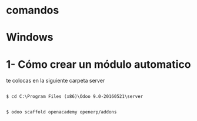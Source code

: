 # comandos
# Windows
# 1- Cómo crear un módulo automatico 
te colocas en la siguiente carpeta server

<code>
$ cd C:\Program Files (x86)\Odoo 9.0-20160521\server

$ odoo scaffold openacademy openerp/addons
</code>
